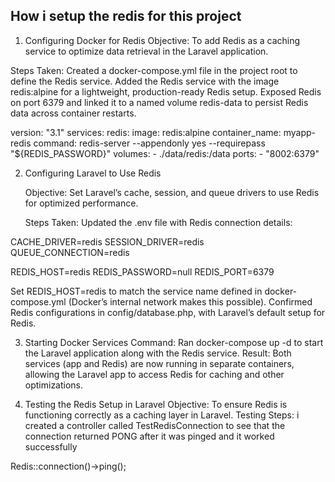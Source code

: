 ## How i setup the redis for this project

1. Configuring Docker for Redis
Objective: To add Redis as a caching service to optimize data retrieval in the Laravel application.

Steps Taken:
Created a docker-compose.yml file in the project root to define the Redis service.
Added the Redis service with the image redis:alpine for a lightweight, production-ready Redis setup.
Exposed Redis on port 6379 and linked it to a named volume redis-data to persist Redis data across container restarts.

version: "3.1"
services:
 redis:
      image: redis:alpine
      container_name: myapp-redis
      command: redis-server --appendonly yes --requirepass "${REDIS_PASSWORD}"
      volumes:
      - ./data/redis:/data
      ports:
        - "8002:6379"



2. Configuring Laravel to Use Redis

   Objective: Set Laravel’s cache, session, and queue drivers to use Redis for optimized performance.

   Steps Taken:
Updated the .env file with Redis connection details:

CACHE_DRIVER=redis
SESSION_DRIVER=redis
QUEUE_CONNECTION=redis

REDIS_HOST=redis
REDIS_PASSWORD=null
REDIS_PORT=6379


Set REDIS_HOST=redis to match the service name defined in docker-compose.yml (Docker’s internal network makes this possible).
Confirmed Redis configurations in config/database.php, with Laravel’s default setup for Redis.

3. Starting Docker Services
Command: Ran docker-compose up -d to start the Laravel application along with the Redis service.
Result: Both services (app and Redis) are now running in separate containers, allowing the Laravel app to access Redis for caching and other optimizations.

4. Testing the Redis Setup in Laravel
Objective: To ensure Redis is functioning correctly as a caching layer in Laravel.
Testing Steps:
i created a controller called TestRedisConnection to see that the connection returned PONG after it was pinged and it worked successfully

Redis::connection()->ping();



